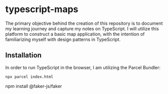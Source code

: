 # typescript-maps

The primary objective behind the creation of this repository is to document my learning journey and capture my notes on TypeScript. I will utilize this platform to construct a basic map application, with the intention of familiarizing myself with design patterns in TypeScript.


## Installation

In order to run TypeScript in the browser, I am utilizing the Parcel Bundler:
```
npx parcel index.html
```


npm install @faker-js/faker

